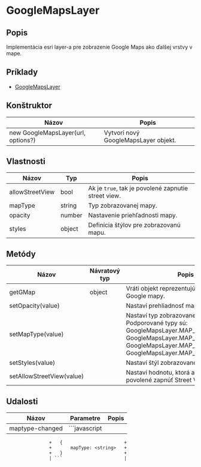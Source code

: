 # GoogleMapsLayer

## Popis
Implementácia esri layer-a pre zobrazenie Google Maps ako ďalšej vrstvy v mape.

## Príklady
* [GoogleMapsLayer](https://github.com/xxxmatko/xDev.Gis/blob/master/Examples/GoogleMapsLayer.html)

## Konštruktor
Názov								| Popis
----------------------------------- | ---------------------------------------------------------------------------------------------------------------------
new GoogleMapsLayer(url, options?)	| Vytvorí nový GoogleMapsLayer objekt.

## Vlastnosti
Názov				| Typ 		| Popis
------------------- | ---------	| ---------------------------------------------------------------------------------------------------------------------
allowStreetView		| bool		| Ak je ```true```, tak je povolené zapnutie street view.
mapType				| string	| Typ zobrazovanej mapy.
opacity				| number	| Nastavenie priehľadnosti mapy.
styles				| object 	| Definícia štýlov pre zobrazovanú mapu.

## Metódy
Názov						| Návratový typ	| Popis
--------------------------- | -------------	| ---------------------------------------------------------------------------------------------------------------------
getGMap						| object		| Vráti objekt reprezentujúci inštanciu Google mapy.
setOpacity(value)			| 				| Nastaví prehliadnosť mapy.
setMapType(value)			|				| Nastaví typ zobrazovanej mapy. Podporované typy sú: GoogleMapsLayer.MAP_TYPE_SATELLITE, GoogleMapsLayer.MAP_TYPE_HYBRID, GoogleMapsLayer.MAP_TYPE_ROADMAP, GoogleMapsLayer.MAP_TYPE_TERRAIN.
setStyles(value)			| 				| Nastaví štýl zobrazovanej mapy.
setAllowStreetView(value)	|				| Nastaví hodnotu, ktorá ak je ```true```, tak je povolené zapnúť Street View.

## Udalosti
Názov				| Parametre					| Popis
------------------- | -------------------------	| ---------------------------------------------------------------------------------------------------------------------
maptype-changed		| ```javascript				|
					+	{						+
        			+		mapType: <string>	+
      				+	}						+
      				| ```						|
